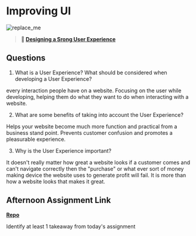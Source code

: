 # Improving UI

![replace_me](https://codeworks.blob.core.windows.net/public/assets/img/illustrations/placeholder.svg)

> **📖 [Designing a Srong User Experience](https://codeworksacademy.com/fs-student-guide/resources/wk7/03-Creating-Good-UX)**

## Questions

1. What is a User Experience? What should be considered when developing a User Experience?

every interaction people have on a website. Focusing on the user while developing, helping them do what they want to do when interacting with a website.

2. What are some benefits of taking into account the User Experience?

Helps your website become much more function and practical from a business stand point. Prevents customer confusion and promotes a pleasurable experience.

3. Why is the User Experience important?

It doesn't really matter how great a website looks if a customer comes and can't navigate correctly then the "purchase" or what ever sort of money making device the website uses to generate profit will fail. It is more than how a website looks that makes it great.

## Afternoon Assignment Link

**[Repo](https://github.com/Curtis-Pollard-II/<ASSIGNMENT_REPO>)**

Identify at least 1 takeaway from today's assignment
